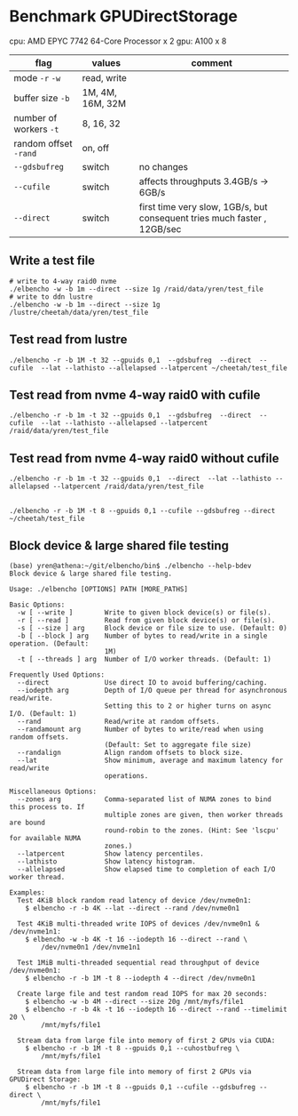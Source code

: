 # Benchmark GPUDirectStorage
cpu: AMD EPYC 7742 64-Core Processor x 2
gpu: A100 x 8

| flag                     | values             | comment                                                                  |
| ------------------------ | ------------------ | ---------                                                                |
| mode `-r` `-w`           | read, write        |                                                                          |
| buffer size `-b`         | 1M, 4M, 16M, 32M   |                                                                          |
| number of workers `-t`   | 8, 16, 32          |                                                                          |
| random offset `-rand`    | on, off            |                                                                          |
| `--gdsbufreg`            | switch             | no changes                                                               |
| `--cufile`               | switch             | affects throughputs 3.4GB/s -> 6GB/s                                     |
| `--direct`               | switch             | first time very slow, 1GB/s, but consequent tries much faster , 12GB/sec |

## Write a test file

```
# write to 4-way raid0 nvme
./elbencho -w -b 1m --direct --size 1g /raid/data/yren/test_file
# write to ddn lustre
./elbencho -w -b 1m --direct --size 1g /lustre/cheetah/data/yren/test_file
```


## Test read from lustre
```
./elbencho -r -b 1M -t 32 --gpuids 0,1  --gdsbufreg  --direct  --cufile  --lat --lathisto --allelapsed --latpercent ~/cheetah/test_file
```

## Test read from nvme 4-way raid0 with cufile
```
./elbencho -r -b 1m -t 32 --gpuids 0,1  --gdsbufreg  --direct  --cufile  --lat --lathisto --allelapsed --latpercent /raid/data/yren/test_file
```

## Test read from nvme 4-way raid0 without cufile
```
./elbencho -r -b 1m -t 32 --gpuids 0,1  --direct  --lat --lathisto --allelapsed --latpercent /raid/data/yren/test_file
```

##
```
./elbencho -r -b 1M -t 8 --gpuids 0,1 --cufile --gdsbufreg --direct         ~/cheetah/test_file
```


##  Block device & large shared file testing

```
(base) yren@athena:~/git/elbencho/bin$ ./elbencho --help-bdev
Block device & large shared file testing.

Usage: ./elbencho [OPTIONS] PATH [MORE_PATHS]

Basic Options:
  -w [ --write ]        Write to given block device(s) or file(s).
  -r [ --read ]         Read from given block device(s) or file(s).
  -s [ --size ] arg     Block device or file size to use. (Default: 0)
  -b [ --block ] arg    Number of bytes to read/write in a single operation. (Default:
                        1M)
  -t [ --threads ] arg  Number of I/O worker threads. (Default: 1)

Frequently Used Options:
  --direct              Use direct IO to avoid buffering/caching.
  --iodepth arg         Depth of I/O queue per thread for asynchronous read/write.
                        Setting this to 2 or higher turns on async I/O. (Default: 1)
  --rand                Read/write at random offsets.
  --randamount arg      Number of bytes to write/read when using random offsets.
                        (Default: Set to aggregate file size)
  --randalign           Align random offsets to block size.
  --lat                 Show minimum, average and maximum latency for read/write
                        operations.

Miscellaneous Options:
  --zones arg           Comma-separated list of NUMA zones to bind this process to. If
                        multiple zones are given, then worker threads are bound
                        round-robin to the zones. (Hint: See 'lscpu' for available NUMA
                        zones.)
  --latpercent          Show latency percentiles.
  --lathisto            Show latency histogram.
  --allelapsed          Show elapsed time to completion of each I/O worker thread.

Examples:
  Test 4KiB block random read latency of device /dev/nvme0n1:
    $ elbencho -r -b 4K --lat --direct --rand /dev/nvme0n1

  Test 4KiB multi-threaded write IOPS of devices /dev/nvme0n1 & /dev/nvme1n1:
    $ elbencho -w -b 4K -t 16 --iodepth 16 --direct --rand \
        /dev/nvme0n1 /dev/nvme1n1

  Test 1MiB multi-threaded sequential read throughput of device /dev/nvme0n1:
    $ elbencho -r -b 1M -t 8 --iodepth 4 --direct /dev/nvme0n1

  Create large file and test random read IOPS for max 20 seconds:
    $ elbencho -w -b 4M --direct --size 20g /mnt/myfs/file1
    $ elbencho -r -b 4k -t 16 --iodepth 16 --direct --rand --timelimit 20 \
        /mnt/myfs/file1

  Stream data from large file into memory of first 2 GPUs via CUDA:
    $ elbencho -r -b 1M -t 8 --gpuids 0,1 --cuhostbufreg \
        /mnt/myfs/file1

  Stream data from large file into memory of first 2 GPUs via GPUDirect Storage:
    $ elbencho -r -b 1M -t 8 --gpuids 0,1 --cufile --gdsbufreg --direct \
        /mnt/myfs/file1
```
